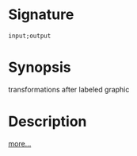 # Signature
```vikid-signature
input;output
```

# Synopsis
transformations after labeled graphic

# Description

[more...](https://en.wikipedia.org/wiki/Graphics_pipeline#The_World_Coordinate_System)
